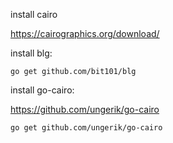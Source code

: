 install cairo

https://cairographics.org/download/

install blg:

`go get github.com/bit101/blg`

install go-cairo:

https://github.com/ungerik/go-cairo

`go get github.com/ungerik/go-cairo`

